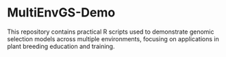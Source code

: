 # MultiEnvGS-Demo
This repository contains practical R scripts used to demonstrate genomic selection models across multiple environments, focusing on applications in plant breeding education and training.
